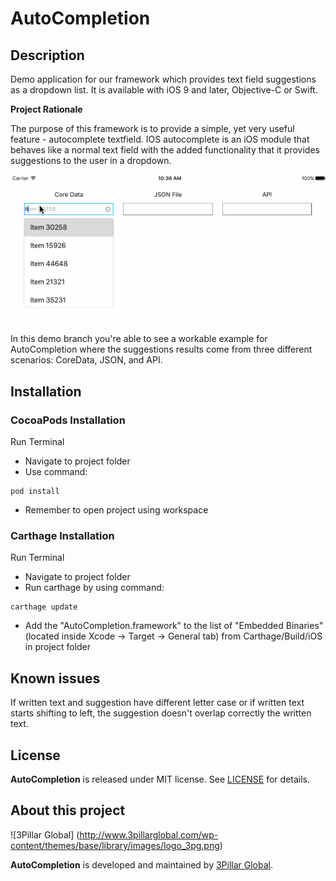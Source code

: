 # AutoCompletion


## Description

Demo application for our framework which provides text field suggestions as a dropdown list. It is available with iOS 9 and later, Objective-C or Swift.

**Project Rationale**

The purpose of this framework is to provide a simple, yet very useful feature - autocomplete textfield. IOS autocomplete is an iOS module that behaves like a normal text field with the added functionality that it provides suggestions to the user in a dropdown. 

![](screenshots/Autocompletion.gif)

In this demo branch you're able to see a workable example for AutoCompletion where the suggestions results come from three different scenarios: CoreData, JSON, and API.

## Installation

### CocoaPods Installation

Run Terminal

- Navigate to project folder
- Use command:

``` code
pod install
```
- Remember to open project using workspace

### Carthage Installation

Run Terminal

- Navigate to project folder
- Run carthage by using command:

``` code
carthage update
```
- Add the "AutoCompletion.framework" to the list of "Embedded Binaries" (located inside Xcode -> Target -> General tab) from Carthage/Build/iOS in project folder


## Known issues

If written text and suggestion have different letter case or if written text starts shifting to left, the suggestion doesn't overlap correctly the written text.

## License

**AutoCompletion** is released under MIT license. See [LICENSE](LICENSE) for details.  

## About this project
![3Pillar Global] (http://www.3pillarglobal.com/wp-content/themes/base/library/images/logo_3pg.png)

**AutoCompletion** is developed and maintained by [3Pillar Global](http://www.3pillarglobal.com/).



